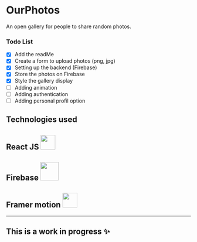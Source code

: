 
# OurPhotos
An open gallery for people to share random photos.

### Todo List
- [x] Add the readMe   
- [x] Create a form to upload photos (png, jpg) 
 - [x] Setting up the backend (Firebase)  
- [x] Store the photos on Firebase  
- [x] Style the gallery display  
- [ ] Adding animation
- [ ]  Adding authentication
- [ ] Adding personal profil option

## Technologies used
## React JS  <img src="https://www.pinclipart.com/picdir/big/537-5374089_react-js-logo-clipart.png" width="40" /> 
##  Firebase <img src="https://cdn.icon-icons.com/icons2/691/PNG/512/google_firebase_icon-icons.com_61475.png" width="50" />
## Framer motion <img src="https://www.tpisoftware.com/tpu/File/html/202009/20200929151429/images/20200926171128.png" width="40" />

---
## This is a work in progress ✨

